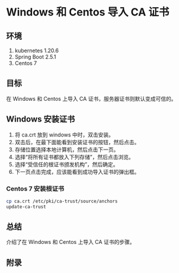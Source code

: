 # Windows 和 Centos 导入 CA 证书

## 环境

1. kubernetes 1.20.6
2. Spring Boot 2.5.1
3. Centos 7

## 目标

在 Windows 和 Centos 上导入 CA 证书，服务器证书则默认变成可信的。

## Windows 安装证书

1. 将 ca.crt 放到 windows 中时，双击安装。
2. 双击后，在最下面能看到安装证书的按钮，然后点击。
3. 存储位置选择本地计算机，然后点击下一页。
4. 选择“将所有证书都放入下列存储”，然后点击浏览。
5. 选择“受信任的根证书颁发机构”，然后确定。
6. 下一页点击完成，应该能看到成功导入证书的弹出框。

### Centos 7 安装根证书

```sh
cp ca.crt /etc/pki/ca-trust/source/anchors
update-ca-trust
```

## 总结

介绍了在 Windows 和 Centos 上导入 CA 证书的步骤。

## 附录
